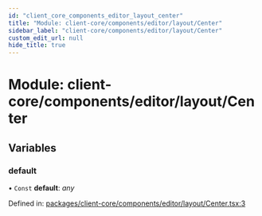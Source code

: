 ```yaml
---
id: "client_core_components_editor_layout_center"
title: "Module: client-core/components/editor/layout/Center"
sidebar_label: "client-core/components/editor/layout/Center"
custom_edit_url: null
hide_title: true
---
```


# Module: client-core/components/editor/layout/Center

## Variables

### default

• `Const` **default**: *any*

Defined in: [packages/client-core/components/editor/layout/Center.tsx:3](https://github.com/xr3ngine/xr3ngine/blob/5a0f83ed8/packages/client-core/components/editor/layout/Center.tsx#L3)
